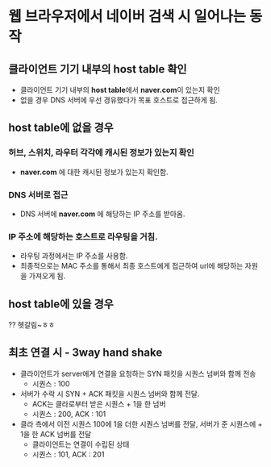 # 웹 브라우저에서 네이버 검색 시 일어나는 동작
## 클라이언트 기기 내부의 host table 확인
- 클라이언트 기기 내부의 **host table**에서 **naver.com**이 있는지 확인
- 없을 경우 DNS 서버에 우선 경유했다가 목표 호스트로 접근하게 됨.

## host table에 없을 경우
### 허브, 스위치, 라우터 각각에 캐시된 정보가 있는지 확인
- **naver.com** 에 대한 캐시된 정보가 있는지 확인함.

### DNS 서버로 접근
- DNS 서버에 **naver.com** 에 해당하는 IP 주소를 받아옴.

### IP 주소에 해당하는 호스트로 라우팅을 거침.
- 라우팅 과정에서는 IP 주소를 사용함.
- 최종적으로는 MAC 주소를 통해서 최종 호스트에게 접근하여 url에 해당하는 자원을 가져오게 됨.

## host table에 있을 경우
?? 헷갈림~ㅎㅎ

## 최초 연결 시 - 3way hand shake
- 클라이언트가 server에게 연결을 요청하는 SYN 패킷을 시퀀스 넘버와 함께 전송
  - 시퀀스 : 100
- 서버가 수락 시 SYN + ACK 패킷을 시퀀스 넘버와 함께 전달.
  - ACK는 클라로부터 받은 시퀀스 + 1을 한 넘버
  - 시퀀스 : 200, ACK : 101
- 클라 측에서 이전 시퀀스 100에 1을 더한 시퀀스 넘버를 전달, 서버가 준 시퀀스에 + 1을 한 ACK 넘버를 전달
  - 클라이언트는 연결이 수립된 상태
  - 시퀀스 : 101, ACK : 201
